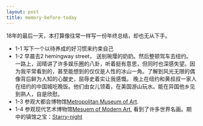 ```yaml
---
layout: post
title: memory-before-today
---
```


18年的最后一天，本打算像往常一样写一份年终总结，却也无从下手。

* 1-1 写下一个以待养成的好习惯来约束自己
* 1-2 早晨去2 hemingway street， 送别琬璎的奶奶。然后整顿驾车去纽约。一路上，润晴讲了许多娱乐圈的八卦，听着挺有意思，但同时也深感失望。因为我平常看到的，甚至能想到的仅仅是人性的冰山一角。了解到风光无限的偶像背后鲜为人知的心酸史，屈辱史着实让我感慨。 晚上在纽约和黄叔叔一家人在纽约的中国城吃晚饭。他们由女儿领着，在美国游山玩水。能在异国他乡见到熟人，自是欣慰。 
* 1-3 参观大都会博物馆[Metropolitan Museum of Art](https://www.metmuseum.org). 
* 1-4 参观现代艺术博物馆[Mesuem of Modern Art](), 看到了许多世界名画。期中的镇馆之宝：[Starry-night](https://www.muralswallpaper.com/app/uploads/starry-night-art-plain.jpg)
